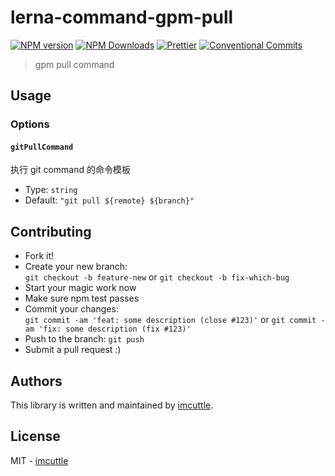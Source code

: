 # lerna-command-gpm-pull

[![NPM version](https://img.shields.io/npm/v/lerna-command-gpm-pull.svg?style=flat-square)](https://www.npmjs.com/package/lerna-command-gpm-pull)
[![NPM Downloads](https://img.shields.io/npm/dm/lerna-command-gpm-pull.svg?style=flat-square&maxAge=43200)](https://www.npmjs.com/package/lerna-command-gpm-pull)
[![Prettier](https://img.shields.io/badge/code_style-prettier-ff69b4.svg?style=flat-square)](https://prettier.io/)
[![Conventional Commits](https://img.shields.io/badge/Conventional%20Commits-1.0.0-yellow.svg?style=flat-square)](https://conventionalcommits.org)

> gpm pull command

## Usage

### Options

#### `gitPullCommand`

执行 git command 的命令模板

- Type: `string`
- Default: `"git pull ${remote} ${branch}"`

## Contributing

- Fork it!
- Create your new branch:  
  `git checkout -b feature-new` or `git checkout -b fix-which-bug`
- Start your magic work now
- Make sure npm test passes
- Commit your changes:  
  `git commit -am 'feat: some description (close #123)'` or `git commit -am 'fix: some description (fix #123)'`
- Push to the branch: `git push`
- Submit a pull request :)

## Authors

This library is written and maintained by [imcuttle](mailto:imcuttle@163.com).

## License

MIT - [imcuttle](mailto:imcuttle@163.com)

